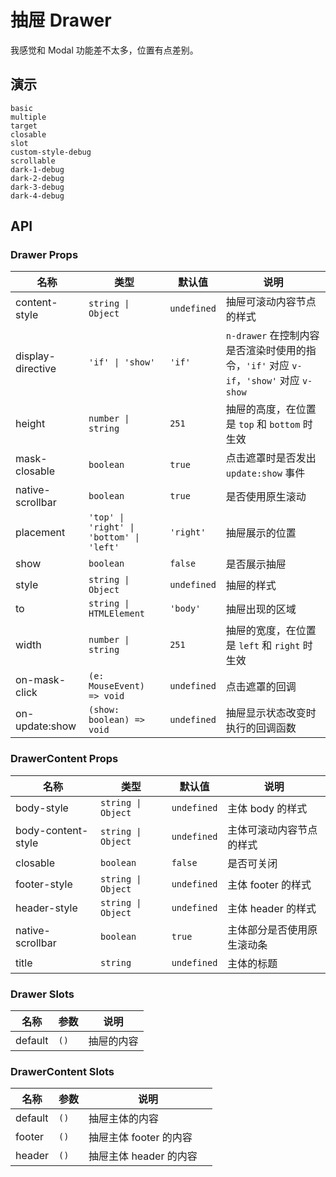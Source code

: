 # 抽屉 Drawer

我感觉和 Modal 功能差不太多，位置有点差别。

## 演示

```demo
basic
multiple
target
closable
slot
custom-style-debug
scrollable
dark-1-debug
dark-2-debug
dark-3-debug
dark-4-debug
```

## API

### Drawer Props

| 名称 | 类型 | 默认值 | 说明 |
| --- | --- | --- | --- |
| content-style | `string \| Object` | `undefined` | 抽屉可滚动内容节点的样式 |
| display-directive | `'if' \| 'show'` | `'if'` | `n-drawer` 在控制内容是否渲染时使用的指令，`'if'` 对应 `v-if`，`'show'` 对应 `v-show` |
| height | `number \| string` | `251` | 抽屉的高度，在位置是 `top` 和 `bottom` 时生效 |
| mask-closable | `boolean` | `true` | 点击遮罩时是否发出 `update:show` 事件 |
| native-scrollbar | `boolean` | `true` | 是否使用原生滚动 |
| placement | `'top' \| 'right' \| 'bottom' \| 'left'` | `'right'` | 抽屉展示的位置 |
| show | `boolean` | `false` | 是否展示抽屉 |
| style | `string \| Object` | `undefined` | 抽屉的样式 |
| to | `string \| HTMLElement` | `'body'` | 抽屉出现的区域 |
| width | `number \| string` | `251` | 抽屉的宽度，在位置是 `left` 和 `right` 时生效 |
| on-mask-click | `(e: MouseEvent) => void` | `undefined` | 点击遮罩的回调 |
| on-update:show | `(show: boolean) => void` | `undefined` | 抽屉显示状态改变时执行的回调函数 |

### DrawerContent Props

| 名称 | 类型 | 默认值 | 说明 |
| --- | --- | --- | --- |
| body-style | `string \| Object` | `undefined` | 主体 body 的样式 |
| body-content-style | `string \| Object` | `undefined` | 主体可滚动内容节点的样式 |
| closable | `boolean` | `false` | 是否可关闭 |
| footer-style | `string \| Object` | `undefined` | 主体 footer 的样式 |
| header-style | `string \| Object` | `undefined` | 主体 header 的样式 |
| native-scrollbar | `boolean` | `true` | 主体部分是否使用原生滚动条 |
| title | `string` | `undefined` | 主体的标题 |

### Drawer Slots

| 名称    | 参数 | 说明       |
| ------- | ---- | ---------- |
| default | `()` | 抽屉的内容 |

### DrawerContent Slots

| 名称    | 参数 | 说明                     |
| ------- | ---- | ------------------------ |
| default | `()` | 抽屉主体的内容           |
| footer  | `()` | 抽屉主体 footer 的内容   |
| header  | `()` | 抽屉主体 header 的内容　 |
